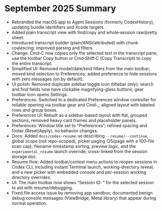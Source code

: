 # September 2025 Summary

- Rebranded the macOS app to Agent Sessions (formerly CodexHistory), updating bundle identifiers and Xcode targets.
- Added plain transcript view with find/copy and whole‑session raw/pretty sheet.
- Introduced transcript builder (plain/ANSI/attributed) with chunk coalescing; improved parsing and filters.
- Change: Cmd‑C now copies only the selected text in the transcript pane; use the toolbar Copy button or Cmd‑Shift‑C (Copy Transcript) to copy the entire transcript.
- Simplified UI: Removed model/date/kind filters from the main toolbar; moved kind selection to Preferences; added preference to hide sessions with zero messages (on by default).
 - UI polish: Removed duplicate sidebar toggle icon (titlebar only); search and find fields now have clickable magnifying-glass buttons; gear toolbar icon opens Settings.
- Preferences: Switched to a dedicated Preferences window controller for reliable opening via toolbar gear and Cmd-,; aligned layout with labeled rows and group boxes.
 - Preferences UI: Rebuilt as a sidebar-based layout with flat, grouped sections; removed heavy card frames and placeholder panels.
 - Preferences: Window title set to “Preferences”; refined spacing and footer (Reset/Apply), no behavior changes.
 - Docs: Added `docs/codex-resume.md` describing `--resume/--continue`, global scope (not repo-scoped), picker paging (25/page with a 100-file scan cap), filename-timestamp sorting, preview logic, and the `experimental_resume` launch override; cross-linked from the session storage doc.
- Resume flow: Added toolbar/context menu actions to reopen sessions in Codex CLI, including instant Terminal launch, working-directory reveal, and a new picker with embedded console and per-session working directory overrides.
- UI: The main toolbar now shows “Session ID: <uuid>” for the selected session to aid with resume/debugging.
- Fixed file access issue by removing app sandbox; documented benign debug console messages (ViewBridge, Metal library) that appear during normal operation.
